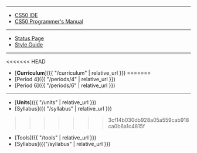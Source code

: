 ***

* [CS50 IDE](https://ide.cs50.io/)
* [CS50 Programmer's Manual](https://man.cs50.io/)

***

* [Status Page](https://cs50.statuspage.io/)
* [Style Guide](https://cs50.readthedocs.io/style/c/)

***

<<<<<<< HEAD
* [**Curriculum**]({{ "/curriculum" | relative_url }})
=======
* [Period 4]({{ "/periods/4" | relative_url }})
* [Period 6]({{ "/periods/6" | relative_url }})

***

* [**Units**]({{ "/units" | relative_url }})
* [Syllabus]({{ "/syllabus" | relative_url }})
>>>>>>> 3cf14b030db928a05a559cab918ca0b6a1c4815f
* [Tools]({{ "/tools" | relative_url }})
* [Syllabus]({{"/syllabus" | relative_url }})
